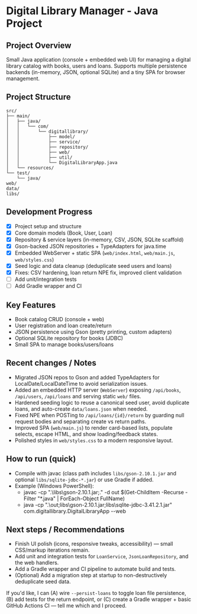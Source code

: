 # Digital Library Manager - Java Project

## Project Overview
Small Java application (console + embedded web UI) for managing a digital library catalog with books, users and loans. Supports multiple persistence backends (in-memory, JSON, optional SQLite) and a tiny SPA for browser management.

## Project Structure
```
src/
├── main/
│   ├── java/
│   │   └── com/
│   │       └── digitallibrary/
│   │           ├── model/
│   │           ├── service/
│   │           ├── repository/
│   │           ├── web/
│   │           ├── util/
│   │           └── DigitalLibraryApp.java
│   └── resources/
└── test/
    └── java/
web/
data/
libs/
```

## Development Progress
- [x] Project setup and structure
- [x] Core domain models (Book, User, Loan)
- [x] Repository & service layers (in-memory, CSV, JSON, SQLite scaffold)
- [x] Gson-backed JSON repositories + TypeAdapters for java.time
- [x] Embedded WebServer + static SPA (`web/index.html`, `web/main.js`, `web/styles.css`)
- [x] Seed logic and data cleanup (deduplicate seed users and loans)
- [x] Fixes: CSV hardening, loan return NPE fix, improved client validation
- [ ] Add unit/integration tests
- [ ] Add Gradle wrapper and CI

## Key Features
- Book catalog CRUD (console + web)
- User registration and loan create/return
- JSON persistence using Gson (pretty printing, custom adapters)
- Optional SQLite repository for books (JDBC)
- Small SPA to manage books/users/loans

## Recent changes / Notes
- Migrated JSON repos to Gson and added TypeAdapters for LocalDate/LocalDateTime to avoid serialization issues.
- Added an embedded HTTP server (`WebServer`) exposing `/api/books`, `/api/users`, `/api/loans` and serving static `web/` files.
- Hardened seeding logic to reuse a canonical seed user, avoid duplicate loans, and auto-create `data/loans.json` when needed.
- Fixed NPE when POSTing to `/api/loans/{id}/return` by guarding null request bodies and separating create vs return paths.
- Improved SPA (`web/main.js`) to render card-based lists, populate selects, escape HTML, and show loading/feedback states.
- Polished styles in `web/styles.css` to a modern responsive layout.

## How to run (quick)
- Compile with javac (class path includes `libs/gson-2.10.1.jar` and optional `libs/sqlite-jdbc-*.jar`) or use Gradle if added.
- Example (Windows PowerShell):
  - javac -cp ".\\libs\\gson-2.10.1.jar;." -d out $(Get-ChildItem -Recurse -Filter "*.java" | ForEach-Object FullName)
  - java -cp ".\\out;libs\\gson-2.10.1.jar;libs\\sqlite-jdbc-3.41.2.1.jar" com.digitallibrary.DigitalLibraryApp --web

## Next steps / Recommendations
- Finish UI polish (icons, responsive tweaks, accessibility) — small CSS/markup iterations remain.
- Add unit and integration tests for `LoanService`, `JsonLoanRepository`, and the web handlers.
- Add a Gradle wrapper and CI pipeline to automate build and tests.
- (Optional) Add a migration step at startup to non-destructively deduplicate seed data.

If you'd like, I can (A) wire `--persist-loans` to toggle loan file persistence, (B) add tests for the return endpoint, or (C) create a Gradle wrapper + basic GitHub Actions CI — tell me which and I proceed.
